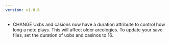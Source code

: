 ```yaml
---
version: v1.0.6
---
```

- <span class="badge badge-pill badge-success">CHANGE</span> Uxbs and casions now have a duration attribute to control how long a note plays. This will affect older arcologies. To update your save files, set the duration of uxbs and casinos to 16.